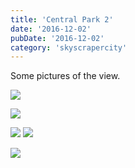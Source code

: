 ```yaml
---
title: 'Central Park 2'
date: '2016-12-02'
pubDate: '2016-12-02'
category: 'skyscrapercity'
---
```


Some pictures of the view.

[![](http://malparty.fr/wp-content/uploads/2016/12/wp-image-857563903jpg.jpg)](http://malparty.fr/wp-content/uploads/2016/12/wp-image-857563903jpg.jpg)

[![](http://malparty.fr/wp-content/uploads/2016/12/wp-image-1524895819jpg.jpg)](http://malparty.fr/wp-content/uploads/2016/12/wp-image-1524895819jpg.jpg)

[![](http://malparty.fr/wp-content/uploads/2016/12/wp-image-262192832jpg.jpg)](http://malparty.fr/wp-content/uploads/2016/12/wp-image-262192832jpg.jpg) [![](http://malparty.fr/wp-content/uploads/2016/12/wp-image-741414821jpg.jpg)](http://malparty.fr/wp-content/uploads/2016/12/wp-image-741414821jpg.jpg)

[![](http://malparty.fr/wp-content/uploads/2016/12/wp-image-2050102342jpg.jpg)](http://malparty.fr/wp-content/uploads/2016/12/wp-image-2050102342jpg.jpg)
